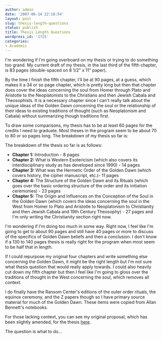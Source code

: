 ```yaml
---
author: admin
date: '2007-06-14 22:18:54'
layout: post
slug: thesis-length-questions
status: publish
title: Thesis Length Questions
wordpress_id: '1725'
categories:
- Academic
---
```

I'm wondering if I'm going overboard on my thesis or trying to do something too grand. My current draft of my thesis, in the last third of the fifth chapter, is 83 pages (double-spaced on 8 1/2" x 11" paper).

By the time I finish the fifth chapter, I'll be at 90 pages, at a guess, which makes it a 34 or so page chapter, which is pretty long but then that chapter does cover the ideas concerning the soul from Homer through Plato and Aristotle to the Neoplatonists to the Christians and then Jewish Cabala and Theosophists. It is a necessary chapter since I can't really talk about the unique ideas of the Golden Dawn concerning the soul or the relationship of their ideas to existing traditions of thought (such as Neoplatonism and Cabala) without summarizing though traditions first.

To draw some comparisons, my thesis has to be at least 60 pages for the credits I need to graduate. Most theses in the program seem to be about 70 to 80 or so pages long. The breakdown of my thesis so far is:

The breakdown of the thesis so far is as follows:
<ul>
	<li><strong>Chapter 1:</strong> Introduction - 8 pages</li>
	<li><strong>Chapter 2:</strong> What is Western Esotericism (which also covers its  interdisciplinary study as has developed since 1990) - 14 pages</li>
	<li><strong>Chapter 3:</strong> What was the Hermetic Order of the Golden Dawn (which covers history, the cipher manuscript, etc.)- 11 pages</li>
	<li><strong>Chapter 4: </strong>The Structure of the Golden Dawn and its Rituals (which goes  over the basic ordering structure of the order and its initiation  ceremonies) - 23 pages</li>
	<li><strong>Chapter 5:</strong> The Origin and Influences on the Conception of the Soul in  the Golden Dawn (which covers the ideas concerning the soul in the West  from Homer to Plato and Aristotle to Neoplatonism to Christianity and  then Jewish Cabala and 19th Century Theosophy) - 27 pages and I'm only  writing the Christianity section right now.</li>
</ul>
I'm wondering if I'm doing too much in some way.  Right now, I  feel like I'm going to get to about 90 pages and still have 40 pages or  more to discuss of the specifics of Golden Dawn beliefs and then a  conclusion. I don't know if a 130 to 140 pages thesis is really right  for the program when most seem to be half that in length.

If I could repurpose my original four chapters and write something else concerning the Golden Dawn, it might be the right length but I'm not sure what thesis question that would really apply towards. I could also heavily cut down my fifth chapter but then I feel like I'm going to gloss over the traditions of thought in the West concerning the soul, which removes all context.

I do finally have the Ransom Center's editions of the outer order rituals, the equinox ceremony, and the Z papers though so I have primary source material for much of the Golden Dawn. These items were copied from Allan Bennett's notebooks.

For those lacking context, you can see my original proposal, which has been slightly amended, for the thesis <a href="/?p=1208">here</a>.

The question is what to do...
